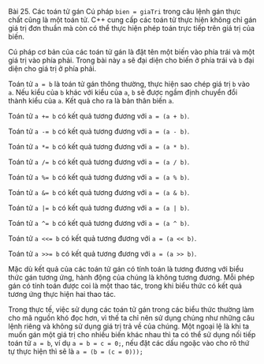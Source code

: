 Bài 25. Các toán tử gán
Cú pháp `bien = giaTri` trong câu lệnh gán thực chất cũng là một toán tử. C++ cung cấp các toán tử thực hiện không chỉ
gán giá trị đơn thuần mà còn có thể thực hiện phép toán trực tiếp trên giá trị của biến.

Cú pháp cơ bản của các toán tử gán là đặt tên một biến vào phía trái và một giá trị vào phía phải. Trong bài này `a` sẽ
đại diện cho biến ở phía trái và `b` đại diện cho giá trị ở phía phải.

Toán tử `a = b` là toán tử gán thông thường, thực hiện sao chép giá trị `b` vào `a`. Nếu kiểu của `b` khác với kiểu của
`a`, `b` sẽ được ngầm định chuyển đổi thành kiểu của `a`. Kết quả cho ra là bản thân biến `a`.

Toán tử `a += b` có kết quả tương đương với `a = (a + b)`.

Toán tử `a -= b` có kết quả tương đương với `a = (a - b)`.

Toán tử `a *= b` có kết quả tương đương với `a = (a * b)`.

Toán tử `a /= b` có kết quả tương đương với `a = (a / b)`.

Toán tử `a %= b` có kết quả tương đương với `a = (a % b)`.

Toán tử `a &= b` có kết quả tương đương với `a = (a & b)`.

Toán tử `a |= b` có kết quả tương đương với `a = (a | b)`.

Toán tử `a ^= b` có kết quả tương đương với `a = (a ^ b)`.

Toán tử `a <<= b` có kết quả tương đương với `a = (a << b)`.

Toán tử `a >>= b` có kết quả tương đương với `a = (a >> b)`.

Mặc dù kết quả của các toán tử gán có tính toán là tương đương với biểu thức gán tương ứng, hành động của chúng là không
tương đương. Mỗi phép gán có tính toán được coi là một thao tác, trong khi biểu thức có kết quả tương ứng thực hiện hai
thao tác.

Trong thực tế, việc sử dụng các toán tử gán trong các biểu thức thường làm cho mã nguồn khó đọc hơn, vì thế ta chỉ nên
sử dụng chúng như những câu lệnh riêng và không sử dụng giá trị trả về của chúng. Một ngoại lệ là khi ta muốn gán một
giá trị cho nhiều biến khác nhau thì ta có thể sử dụng nối tiếp toán tử `a = b`, ví dụ `a = b = c = 0;`, nếu đặt các dấu
ngoặc vào cho rõ thứ tự thực hiện thì sẽ là `a = (b = (c = 0)));`